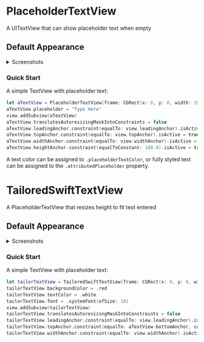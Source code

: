 # PlaceholderTextView

A UITextView that can show placeholder text when empty

## Default Appearance

<details>
<summary>Screenshots</summary>

<img src="PlaceholderTextSimple.png" width="200">

</details>

### Quick Start

A simple TextView with placeholder text:
```swift
let aTextView = PlaceholderTextView(frame: CGRect(x: 0, y: 0, width: 200, height: 200))
aTextView.placeholder = "Type Here"
view.addSubview(aTextView)
aTextView.translatesAutoresizingMaskIntoConstraints = false
aTextView.leadingAnchor.constraint(equalTo: view.leadingAnchor).isActive = true
aTextView.topAnchor.constraint(equalTo: view.topAnchor).isActive = true
aTextView.widthAnchor.constraint(equalTo: view.widthAnchor).isActive = true
aTextView.heightAnchor.constraint(equalToConstant: 100.0).isActive = true
```
A text color can be assigned to `.placeholderTextColor`, or fully styled text can be assigned to the `.attributedPlaceholder` property.

# TailoredSwiftTextView

A PlaceholderTextView that resizes height to fit text entered

## Default Appearance

<details>
<summary>Screenshots</summary>

<img src="TailorTextView.png" width="200">

</details>

### Quick Start

A simple TextView with placeholder text:
```swift
let tailorTextView = TailoredSwiftTextView(frame: CGRect(x: 0, y: 0, width: 200, height: 200))
tailorTextView.backgroundColor = .red
tailorTextView.textColor = .white
tailorTextView.font = .systemFont(ofSize: 18)
view.addSubview(tailorTextView)
tailorTextView.translatesAutoresizingMaskIntoConstraints = false
tailorTextView.leadingAnchor.constraint(equalTo: view.leadingAnchor).isActive = true
tailorTextView.topAnchor.constraint(equalTo: aTextView.bottomAnchor, constant: 20).isActive = true
tailorTextView.widthAnchor.constraint(equalTo: view.widthAnchor).isActive = true
```
